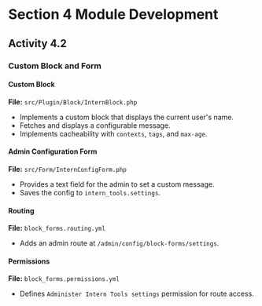 # Section 4 Module Development
## Activity 4.2
### Custom Block and Form

#### Custom Block

**File:** `src/Plugin/Block/InternBlock.php`
- Implements a custom block that displays the current user's name.
- Fetches and displays a configurable message.
- Implements cacheability with `contexts`, `tags`, and `max-age`.

#### Admin Configuration Form

**File:** `src/Form/InternConfigForm.php`
- Provides a text field for the admin to set a custom message.
- Saves the config to `intern_tools.settings`.

#### Routing

**File:** `block_forms.routing.yml`
- Adds an admin route at `/admin/config/block-forms/settings`.

#### Permissions

**File:** `block_forms.permissions.yml`
- Defines `Administer Intern Tools settings` permission for route access.
